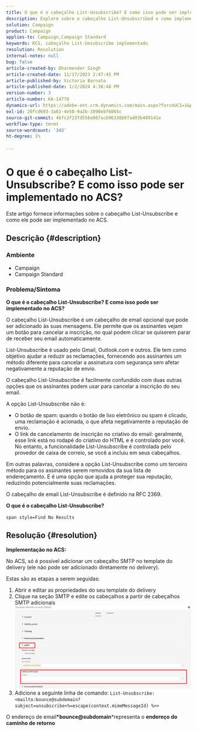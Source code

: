 ```yaml
---
title: O que é o cabeçalho List-Unsubscribe? E como isso pode ser implementado no ACS?
description: Explore sobre o cabeçalho List-Unsubscribed e como implementar no ACS.
solution: Campaign
product: Campaign
applies-to: Campaign,Campaign Standard
keywords: KCS, cabeçalho List-Unsubscribe implementado
resolution: Resolution
internal-notes: null
bug: false
article-created-by: Dharmender Singh
article-created-date: 11/17/2023 2:47:45 PM
article-published-by: Victoria Barnato
article-published-date: 1/2/2024 4:38:48 PM
version-number: 3
article-number: KA-14778
dynamics-url: https://adobe-ent.crm.dynamics.com/main.aspx?forceUCI=1&pagetype=entityrecord&etn=knowledgearticle&id=4c986043-5885-ee11-8179-6045bd006239
exl-id: 20fcd693-3a62-4e58-9a2b-3090ebf6065c
source-git-commit: 46fc2f23fd556a987acb96338b6fad03b489141e
workflow-type: tm+mt
source-wordcount: '343'
ht-degree: 1%

---
```


# O que é o cabeçalho List-Unsubscribe? E como isso pode ser implementado no ACS?


Este artigo fornece informações sobre o cabeçalho List-Unsubscribe e como ele pode ser implementado no ACS.

## Descrição {#description}


### <b>Ambiente</b>

- Campaign
- Campaign Standard


### <b>Problema/Sintoma</b>

<b>O que é o cabeçalho List-Unsubscribe? E como isso pode ser implementado no ACS?</b>

O cabeçalho List-Unsubscribe é um cabeçalho de email opcional que pode ser adicionado às suas mensagens. Ele permite que os assinantes vejam um botão para cancelar a inscrição, no qual podem clicar se quiserem parar de receber seu email automaticamente.

List-Unsubscribe é usado pelo Gmail, Outlook.com e outros. Ele tem como objetivo ajudar a reduzir as reclamações, fornecendo aos assinantes um método diferente para cancelar a assinatura com segurança sem afetar negativamente a reputação de envio.

O cabeçalho List-Unsubscribe é facilmente confundido com duas outras opções que os assinantes podem usar para cancelar a inscrição do seu email.

A opção List-Unsubscribe não é:

- O botão de spam: quando o botão de lixo eletrônico ou spam é clicado, uma reclamação é acionada, o que afeta negativamente a reputação de envio.
- O link de cancelamento de inscrição no criativo do email: geralmente, esse link está no rodapé do criativo do HTML e é controlado por você. No entanto, a funcionalidade List-Unsubscribe é controlada pelo provedor de caixa de correio, se você a incluiu em seus cabeçalhos.


Em outras palavras, considere a opção List-Unsubscribe como um terceiro método para os assinantes serem removidos da sua lista de endereçamento. E é uma opção que ajuda a proteger sua reputação, reduzindo potencialmente suas reclamações.

O cabeçalho de email List-Unsubscribe é definido na RFC 2369.

<b>O que é o cabeçalho List-Unsubscribe? </b>

`span style=Find No Results`


## Resolução {#resolution}


<b>Implementação no ACS:</b>

No ACS, só é possível adicionar um cabeçalho SMTP no template do delivery (ele não pode ser adicionado diretamente no delivery).

Estas são as etapas a serem seguidas:

1. Abrir e editar as propriedades do seu template do delivery
2. Clique na seção SMTP e edite os cabeçalhos a partir de cabeçalhos SMTP adicionais     ![](assets/52de6f31-8da9-ee11-be37-6045bd006793.png)
3. Adicione a seguinte linha de comando:    `List-Unsubscribe: <mailto:bounce@subdomain?subject=unsubscribe<%=escape(context.mimeMessageId) %>>`


O endereço de email<b>*bounce@subdomain</b>*representa o <b>endereço do caminho de retorno</b>

